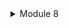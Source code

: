 
<details>
<summary>Module 8</summary>


1. what is _**amqp**_?
The term "amqp" stands for Advanced Message Queuing Protocol. It is an open standard messaging protocol that enables communication between applications or services. AMQP provides a reliable and efficient way to exchange messages between different systems, regardless of the programming languages or platforms they are built on.




2. what it means? guest:guest@localhost:5672 , what is the first _**guest**_, and what is the second _**guest**_, and what is _**localhost:5672**_ is for?

The string "amqp://guest:guest@localhost:5672" is a connection string for an AMQP (Advanced Message Queuing Protocol) service.

The first guest is the username for the AMQP service.
The second guest is the password for the AMQP service.
localhost:5672 is the host and port where the AMQP service is running. "localhost" means the service is running on the same machine, and "5672" is the default port for AMQP.
In the provided code, CrosstownBus::new_queue_listener("amqp://guest:guest@localhost:5672".to_owned()).unwrap(); is creating a new listener for a queue on the AMQP service. The listener will listen for messages on the "user_created" queue. The QueueProperties are set to not auto-delete the queue, not make it durable, and to use a dead letter queue.


</details>